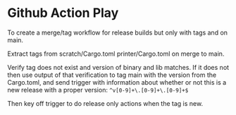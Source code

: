 # Github Action Play

To create a merge/tag workflow for release builds but only with tags and on main.

Extract tags from scratch/Cargo.toml printer/Cargo.toml on merge to main.

Verify tag does not exist and version of binary and lib matches. If it does not then use output of that verification to tag main with the version from the
Cargo.toml, and send trigger with information about whether or not this is a new release with a proper version:
    `^v[0-9]+\.[0-9]+\.[0-9]+$`

Then key off trigger to do release only actions when the tag is new.
